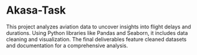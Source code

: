 # Akasa-Task
This project analyzes aviation data to uncover insights into flight delays and durations. Using Python libraries like Pandas and Seaborn, it includes data cleaning and visualization. The final deliverables feature cleaned datasets and documentation for a comprehensive analysis.
